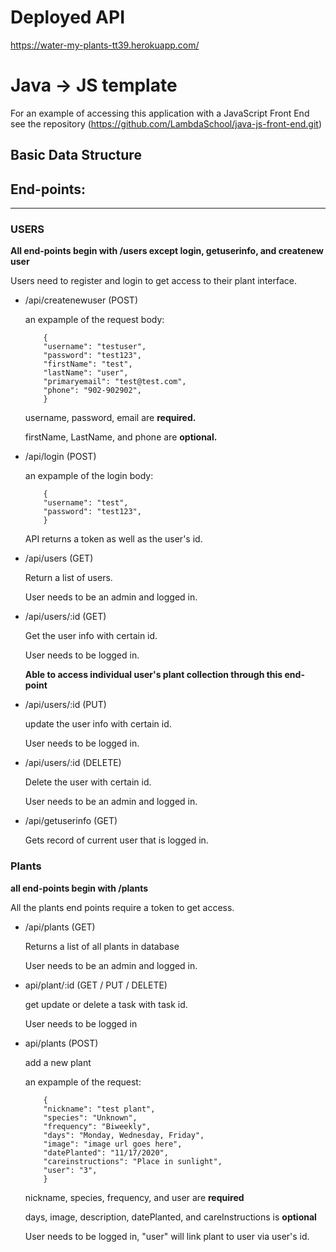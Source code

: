 # Deployed API
https://water-my-plants-tt39.herokuapp.com/

# Java -> JS template

For an example of accessing this application with a JavaScript Front End see the repository (https://github.com/LambdaSchool/java-js-front-end.git)


## Basic Data Structure



## End-points:

---

### USERS

**All end-points begin with /users except login, getuserinfo, and createnew user**

Users need to register and login to get access to their plant interface.

* /api/createnewuser (POST)

    an expample of the request body:
    ```
        {
        "username": "testuser",
        "password": "test123",
        "firstName": "test",
        "lastName": "user",
        "primaryemail": "test@test.com",
        "phone": "902-902902",
        }
    ```

    username, password, email are **required.**

    firstName, LastName, and phone are **optional.**

* /api/login (POST)

    an expample of the login body:
    ```
        {
        "username": "test",
        "password": "test123",
        }
    ```
    API returns a token as well as the user's id.

* /api/users (GET)

    Return a list of users.

    User needs to be an admin and logged in.
    
    
* /api/users/:id (GET)

    Get the user info with certain id.

    User needs to be logged in.
    
    **Able to access individual user's plant collection through this end-point**
    
    
 * /api/users/:id (PUT)

    update the user info with certain id.

    User needs to be logged in.
    

* /api/users/:id (DELETE)

    Delete the user with certain id.

    User needs to be an admin and logged in.
    
* /api/getuserinfo (GET)

    Gets record of current user that is logged in.
    

### Plants

**all end-points begin with /plants**

All the plants end points require a token to get access.

* /api/plants (GET)

    Returns a list of all plants in database
    
    User needs to be an admin and logged in.
    
    
* api/plant/:id (GET / PUT / DELETE)

    get update or delete a task with task id.
    
    User needs to be logged in
    

* api/plants (POST)

    add a new plant

    an expample of the request:
    ```
        {
        "nickname": "test plant",
        "species": "Unknown",
        "frequency": "Biweekly",
        "days": "Monday, Wednesday, Friday",
        "image": "image url goes here",
        "datePlanted": "11/17/2020",
        "careinstructions": "Place in sunlight",
        "user": "3",
        }
    ```
    nickname, species, frequency, and user are **required**

    days, image, description, datePlanted, and careInstructions is **optional**
    
    User needs to be logged in, "user" will link plant to user via user's id.

